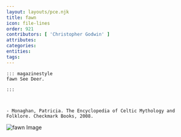 ```yaml
---
layout: layouts/pce.njk
title: fawn
icon: file-lines
order: 921
contributors: [ 'Christopher Godwin' ]
attributes:
categories:
entities:
tags:
---
```

``` tab [group1:Info]
::: magazinestyle
fawn See Deer.

:::
```
``` tab [group1:Attributes]
```
``` tab [group1:Entities]
```
``` tab [group1:Sources]
- Monaghan, Patricia. The Encyclopedia of Celtic Mythology and Folklore. Checkmark Books, 2008.
```
![fawn Image](https://upload.wikimedia.org/wikipedia/commons/6/67/Cervidae1.jpg)
